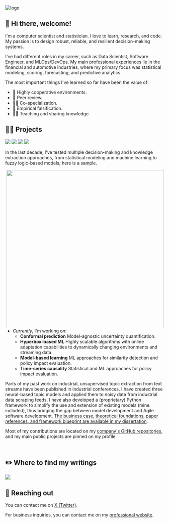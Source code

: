 ![logo](https://github.com/mpalenciaolivar/mpalenciaolivar/assets/82161546/3e524dab-fc4d-492d-8588-979ba00a827f)

<h2>👋 Hi there, welcome! </h2>
<p align="left">

I'm a computer scientist and statistician. I love to learn, research, and code. My passion is to design robust, reliable, and resilient decision-making systems.

I've had different roles in my career, such as Data Scientist, Software Engineer, and MLOps/DevOps. My main professional experiences lie in the financial and automotive industries, where my primary focus was statistical modeling, scoring, forecasting, and predictive analytics.

The most important things I've learned so far have been the value of:

* 🏅 Highly cooperative environments.
* 🎯 Peer review.
* 💪🏻 Co-specialization.
* 🧪 Empirical falsification.
* 🧑‍🏫 Teaching and sharing knowledge.

<h2>👨‍💻 Projects </h2>

![](https://img.shields.io/badge/Python-3776AB?style=for-the-badge&logo=python&logoColor=white)
![](https://img.shields.io/badge/Rust-000000?style=for-the-badge&logo=rust&logoColor=white)
![](https://img.shields.io/badge/R-276DC3?style=for-the-badge&logo=r&logoColor=white)
![](https://img.shields.io/badge/Microsoft%20SQL%20Server-CC2927?style=for-the-badge&logo=microsoft%20sql%20server&logoColor=white)

In the last decade, I've tested multiple decision-making and knowledge extraction approaches, from statistical modeling and machine learning to fuzzy logic-based models; here is a sample.

<img src="https://user-images.githubusercontent.com/74038190/229223263-cf2e4b07-2615-4f87-9c38-e37600f8381a.gif" align="right" width="500px"/> 

* *Currently*, I'm working on:
  * **Conformal prediction** Model-agnostic uncertainty quantification.
  * **Hyperbox-based ML** Highly scalable algorithms with online adaptation capabilities to dynamically changing environments and streaming data.
  * **Model-based learning** ML approaches for similarity detection and policy impact evaluation.
  * **Time-series causality** Statistical and ML approaches for policy impact evaluation.

Parts of my past work on industrial, unsupervised topic extraction from text streams have been published in industrial conferences. I have created three neural-based topic models and applied them to noisy data from industrial data scraping feeds. I have also developed a (proprietary) Python framework to simplify the use and extension of existing models (mine included), thus bridging the gap between model development and Agile software development. [The business case, theoretical foundations, paper references, and framework blueprint are available in my dissertation](https://arxiv.org/abs/2307.11775).

Most of my contributions are located on my [company's GitHub repositories](https://github.com/orgs/cognitive-works-consulting/repositories), and my main public projects are pinned on my profile.

<br clear="right"/>

<h2>✏️ Where to find my writings </h2>

<a href="https://linktr.ee/mpalenciaolivar" target="">![](https://img.shields.io/badge/linktree-1de9b6?style=for-the-badge&logo=linktree&logoColor=white)</a>

<h2>📧 Reaching out</h2>

You can contact me on <a href="https://twitter.com/mpalenciaolivar" target="">X (Twitter)</a>.

For business inquiries, you can contact me on my <a href="https://www.cognitive-works.com" target="">professional website</a>.
